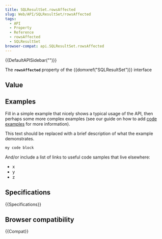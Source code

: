 ```yaml
---
title: SQLResultSet.rowsAffected
slug: Web/API/SQLResultSet/rowsAffected
tags:
  - API
  - Property
  - Reference
  - rowsAffected
  - SQLResultSet
browser-compat: api.SQLResultSet.rowsAffected
---
```

{{DefaultAPISidebar("")}}

The **`rowsAffected`** property of the {{domxref("SQLResultSet")}} interface 

## Value



## Examples

Fill in a simple example that nicely shows a typical usage of the API, then perhaps some more complex examples (see our guide on how to add [code examples](/en-US/docs/MDN/Contribute/Structures/Code_examples) for more information).

This text should be replaced with a brief description of what the example demonstrates.

```js
my code block
```

And/or include a list of links to useful code samples that live elsewhere:

*   x
*   y
*   z

## Specifications

{{Specifications}}

## Browser compatibility

{{Compat}}


